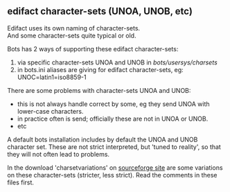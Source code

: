 ## edifact character-sets (UNOA, UNOB, etc)

Edifact uses its own naming of character-sets.  
And some character-sets quite typical or old.

Bots has 2 ways of supporting these edifact character-sets:

1.  via specific character-sets UNOA and UNOB in *bots/usersys/charsets*
2.  in bots.ini aliases are giving for edifact character-sets, eg:
    UNOC=latin1=iso8859-1


There are some problems with character-sets UNOA and UNOB:

-   this is not always handle correct by some, eg they send UNOA with
    lower-case characters.
-   in practice often is send; officially these are not in UNOA or
    UNOB.
-   etc

A default bots installation includes by default the UNOA and UNOB
character set. These are not strict interpreted, but 'tuned to reality',
so that they will not often lead to problems.

In the download 'charsetvariations' on [sourceforge
site](http://sourceforge.net/projects/bots/files/grammars/edifact%20grammars/)
are some variations on these character-sets (stricter, less strict).
Read the comments in these files first.


